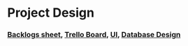 # Project Design

### [Backlogs sheet][backlog], [Trello Board][trello], [UI][ui], [Database Design][db]


[backlog]: <https://docs.google.com/spreadsheets/d/1ePXR2jrb9jbFA51EnuEY8hytAWHGKv7bDXWnlIVOPvA/edit?usp=sharing>

[trello]: <https://trello.com/b/moKLpbZe/book-my-venue>

[ui]:<https://excalidraw.com/#room=9d9e3b42dcd0a00c2a2f,doOAC8wH0a1rkouf-5kSwQ>

[db]:<https://lucid.app/lucidchart/c8ec2361-6bcc-43e4-9a9b-8d25b109c968/edit?invitationId=inv_3bf53c8d-aee4-4540-8eac-f8f7b29e4cca>
